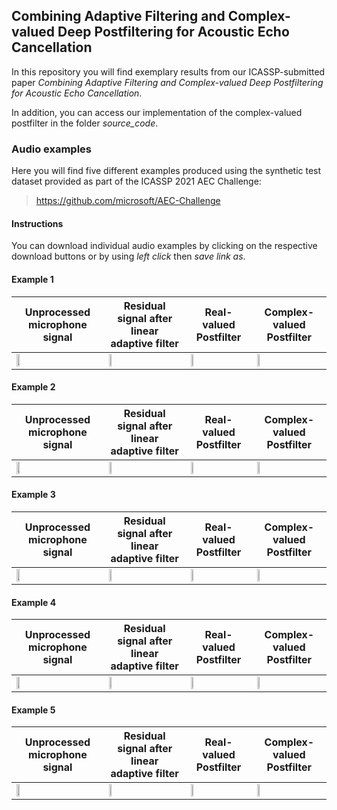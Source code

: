 ## Combining Adaptive Filtering and Complex-valued Deep Postfiltering for Acoustic Echo Cancellation 

In this repository you will find exemplary results from our ICASSP-submitted paper *Combining Adaptive Filtering and Complex-valued Deep Postfiltering for Acoustic Echo Cancellation*. 

In addition, you can access our implementation of the complex-valued postfilter in the folder *source_code*.


### Audio examples 

Here you will find five different examples produced using the synthetic test dataset provided as part of the ICASSP 2021 AEC Challenge:
> https://github.com/microsoft/AEC-Challenge

#### Instructions
You can download individual audio examples by clicking on the respective download buttons or by using *left click* then *save link as*. 


#### Example 1
 Unprocessed microphone signal | Residual signal after linear adaptive filter | Real-valued Postfilter | Complex-valued Postfilter 
 ----------------------------- | -------------------------------------------- | ---------------------- | ------------------------- 
[<img src="https://cdn.iconscout.com/icon/premium/png-256-thumb/download-button-1136559.png" width="20%">](https://github.com/LMSAudio/Complex_PF/raw/main/examples/example1_mic.wav) | [<img src="https://cdn.iconscout.com/icon/premium/png-256-thumb/download-button-1136559.png" width="20%">](https://github.com/LMSAudio/Complex_PF/raw/main/examples/example1_linearFilter.wav) | [<img src="https://cdn.iconscout.com/icon/premium/png-256-thumb/download-button-1136559.png" width="20%">](https://github.com/LMSAudio/Complex_PF/raw/main/examples/example1_realPF.wav) | [<img src="https://cdn.iconscout.com/icon/premium/png-256-thumb/download-button-1136559.png" width="20%">](https://github.com/LMSAudio/Complex_PF/raw/main/examples/example1_complexPF.wav) 

#### Example 2
 Unprocessed microphone signal | Residual signal after linear adaptive filter | Real-valued Postfilter | Complex-valued Postfilter 
 ----------------------------- | -------------------------------------------- | ---------------------- | ------------------------- 
[<img src="https://cdn.iconscout.com/icon/premium/png-256-thumb/download-button-1136559.png" width="20%">](https://github.com/LMSAudio/Complex_PF/raw/main/examples/example2_mic.wav) | [<img src="https://cdn.iconscout.com/icon/premium/png-256-thumb/download-button-1136559.png" width="20%">](https://github.com/LMSAudio/Complex_PF/raw/main/examples/example2_linearFilter.wav) | [<img src="https://cdn.iconscout.com/icon/premium/png-256-thumb/download-button-1136559.png" width="20%">](https://github.com/LMSAudio/Complex_PF/raw/main/examples/example2_realPF.wav) | [<img src="https://cdn.iconscout.com/icon/premium/png-256-thumb/download-button-1136559.png" width="20%">](https://github.com/LMSAudio/Complex_PF/raw/main/examples/example2_complexPF.wav) 

#### Example 3
 Unprocessed microphone signal | Residual signal after linear adaptive filter | Real-valued Postfilter | Complex-valued Postfilter 
 ----------------------------- | -------------------------------------------- | ---------------------- | ------------------------- 
[<img src="https://cdn.iconscout.com/icon/premium/png-256-thumb/download-button-1136559.png" width="20%">](https://github.com/LMSAudio/Complex_PF/raw/main/examples/example3_mic.wav) | [<img src="https://cdn.iconscout.com/icon/premium/png-256-thumb/download-button-1136559.png" width="20%">](https://github.com/LMSAudio/Complex_PF/raw/main/examples/example3_linearFilter.wav) | [<img src="https://cdn.iconscout.com/icon/premium/png-256-thumb/download-button-1136559.png" width="20%">](https://github.com/LMSAudio/Complex_PF/raw/main/examples/example3_realPF.wav) | [<img src="https://cdn.iconscout.com/icon/premium/png-256-thumb/download-button-1136559.png" width="20%">](https://github.com/LMSAudio/Complex_PF/raw/main/examples/example3_complexPF.wav) 

#### Example 4
 Unprocessed microphone signal | Residual signal after linear adaptive filter | Real-valued Postfilter | Complex-valued Postfilter 
 ----------------------------- | -------------------------------------------- | ---------------------- | ------------------------- 
[<img src="https://cdn.iconscout.com/icon/premium/png-256-thumb/download-button-1136559.png" width="20%">](https://github.com/LMSAudio/Complex_PF/raw/main/examples/example4_mic.wav) | [<img src="https://cdn.iconscout.com/icon/premium/png-256-thumb/download-button-1136559.png" width="20%">](https://github.com/LMSAudio/Complex_PF/raw/main/examples/example4_linearFilter.wav) | [<img src="https://cdn.iconscout.com/icon/premium/png-256-thumb/download-button-1136559.png" width="20%">](https://github.com/LMSAudio/Complex_PF/raw/main/examples/example4_realPF.wav) | [<img src="https://cdn.iconscout.com/icon/premium/png-256-thumb/download-button-1136559.png" width="20%">](https://github.com/LMSAudio/Complex_PF/raw/main/examples/example4_complexPF.wav) 

#### Example 5
 Unprocessed microphone signal | Residual signal after linear adaptive filter | Real-valued Postfilter | Complex-valued Postfilter 
 ----------------------------- | -------------------------------------------- | ---------------------- | ------------------------- 
[<img src="https://cdn.iconscout.com/icon/premium/png-256-thumb/download-button-1136559.png" width="20%">](https://github.com/LMSAudio/Complex_PF/raw/main/examples/example5_mic.wav) | [<img src="https://cdn.iconscout.com/icon/premium/png-256-thumb/download-button-1136559.png" width="20%">](https://github.com/LMSAudio/Complex_PF/raw/main/examples/example5_linearFilter.wav) | [<img src="https://cdn.iconscout.com/icon/premium/png-256-thumb/download-button-1136559.png" width="20%">](https://github.com/LMSAudio/Complex_PF/raw/main/examples/example5_realPF.wav) | [<img src="https://cdn.iconscout.com/icon/premium/png-256-thumb/download-button-1136559.png" width="20%">](https://github.com/LMSAudio/Complex_PF/raw/main/examples/example5_complexPF.wav) 
